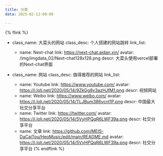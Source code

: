 ```yaml
---
title: 分类
data: 2025-02-12:00:00

---
```


{% flink %}
- class_name: 大菜头的网站
  class_desc: 个人搭建的网站跳转
  link_list:
    - name: Next-chat
      link: https://next-chat.aidan.xin/
      avatar: /img/imgdata_02/Next-chat128x128.png
      descr: 大菜头使用vercel部署的Next-chat界面


- class_name: 网站
  class_desc: 值得推荐的网站
  link_list: 
    - name: Youtube
      link: https://www.youtube.com/
      avatar: https://i.loli.net/2020/05/14/9ZkGg8v3azHJfM1.png
      descr: 视频网站 
    - name: Weibo
      link: https://www.weibo.com/
      avatar: https://i.loli.net/2020/05/14/TLJBum386vcnI1P.png
      descr: 中国最大社交分享平台 
    - name: Twitter
      link: https://twitter.com/
      avatar: https://i.loli.net/2020/05/14/5VyHPQqR6LWF39a.png
      descr: 社交分享平台
    - name: 文章
      link: https://github.com/MEIS-DaCaiTou/HeoMusic/edit/main/README.md
      avatar: https://i.loli.net/2020/05/14/5VyHPQqR6LWF39a.png
      descr: 社交分享平台
{% endflink %}

